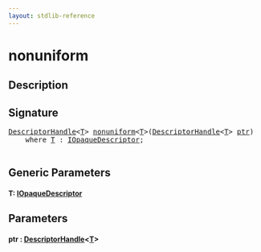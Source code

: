 ```yaml
---
layout: stdlib-reference
---
```


# nonuniform

## Description





## Signature 

<pre>
<a href="../types/descriptorhandle-0a/index" class="code_type">DescriptorHandle</a>&lt;<a href="nonuniform#typeparam-T" class="code_type">T</a>&gt; <a href="nonuniform">nonuniform</a>&lt;<a href="nonuniform#typeparam-T" class="code_type">T</a>&gt;(<a href="../types/descriptorhandle-0a/index" class="code_type">DescriptorHandle</a>&lt;<a href="nonuniform#typeparam-T" class="code_type">T</a>&gt; <a href="nonuniform#decl-ptr" class="code_param">ptr</a>)
    <span class='code_keyword'>where</span> <a href="nonuniform#typeparam-T" class="code_type">T</a> : <a href="../interfaces/iopaquedescriptor-017/index" class="code_type">IOpaqueDescriptor</a>;

</pre>

## Generic Parameters

####  <a id="typeparam-T"></a>T: [IOpaqueDescriptor](../interfaces/iopaquedescriptor-017/index)

## Parameters

####  <a id="decl-ptr"></a>ptr  : [DescriptorHandle](../types/descriptorhandle-0a/index)\<[T](../types/descriptorhandle-0a/index#typeparam-T)\>

